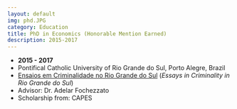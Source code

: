 ```yaml
---
layout: default
img: phd.JPG
category: Education
title: PhD in Economics (Honorable Mention Earned)
description: 2015-2017
---
```


* __2015 - 2017__
* Pontifical Catholic University of Rio Grande do Sul, Porto Alegre, Brazil
* [Ensaios em Criminalidade no Rio Grande do Sul](http://tede2.pucrs.br/tede2/handle/tede/7797) (*Essays in Criminality in Rio Grande do Sul*)
* Advisor: Dr. Adelar Fochezzato
* Scholarship from: CAPES
 
